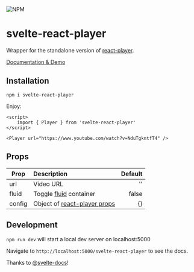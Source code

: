 ![NPM](https://img.shields.io/npm/l/svelte-react-player)

# svelte-react-player

Wrapper for the standalone version of [react-player](https://github.com/CookPete/react-player).

[Documentation & Demo](https://perspective-software.github.io/svelte-react-player/)

## Installation

`npm i svelte-react-player`

Enjoy:

```sveltehtml
<script>
    import { Player } from 'svelte-react-player'
</script>

<Player url="https://www.youtube.com/watch?v=NduTgkntfT4" />
```

## Props

| Prop   | Description  | Default |
| -------|:-------------| -------:|
| url    | Video URL    | ''
| fluid  | Toggle [fluid](https://github.com/CookPete/react-player#responsive-player) container| false
| config | Object of [react-player props](https://github.com/CookPete/react-player#props) | {}

## Development

`npm run dev` will start a local dev server on localhost:5000

Navigate to `http://localhost:5000/svelte-react-player` to see the docs.

Thanks to [@svelte-docs](https://github.com/AlexxNB/svelte-docs)!

